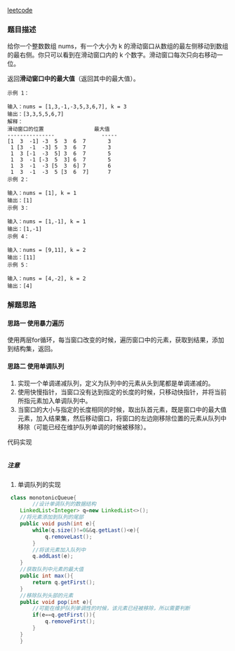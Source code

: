 [leetcode](https://leetcode-cn.com/problems/sliding-window-maximum/)

### 题目描述

给你一个整数数组 nums，有一个大小为 k 的滑动窗口从数组的最左侧移动到数组的最右侧。你只可以看到在滑动窗口内的 k 个数字。滑动窗口每次只向右移动一位。

返回**滑动窗口中的最大值**（返回其中的最大值）。

```
示例 1：

输入：nums = [1,3,-1,-3,5,3,6,7], k = 3
输出：[3,3,5,5,6,7]
解释：
滑动窗口的位置                最大值
---------------               -----
[1  3  -1] -3  5  3  6  7       3
 1 [3  -1  -3] 5  3  6  7       3
 1  3 [-1  -3  5] 3  6  7       5
 1  3  -1 [-3  5  3] 6  7       5
 1  3  -1  -3 [5  3  6] 7       6
 1  3  -1  -3  5 [3  6  7]      7
示例 2：

输入：nums = [1], k = 1
输出：[1]
示例 3：

输入：nums = [1,-1], k = 1
输出：[1,-1]
示例 4：

输入：nums = [9,11], k = 2
输出：[11]
示例 5：

输入：nums = [4,-2], k = 2
输出：[4]
```

### 解题思路

#### 思路一 使用暴力遍历

使用两层for循环，每当窗口改变的时候，遍历窗口中的元素，获取到结果，添加到结构集，返回。

#### 思路二 使用单调队列

1. 实现一个单调递减队列，定义为队列中的元素从头到尾都是单调递减的。
2. 使用快慢指针，当窗口没有达到指定的长度的时候，只移动快指针，并将当前所指元素加入单调队列中。
3. 当窗口的大小与指定的长度相同的时候，取出队首元素，既是窗口中的最大值元素，加入结果集，然后移动窗口，将窗口的左边刚移除位置的元素从队列中移除（可能已经在维护队列单调的时候被移除）。

代码实现

```

```



##### 注意

1. 单调队列的实现

```java
 class monotonicQueue{
        //设计单调队列的数据结构
    LinkedList<Integer> q=new LinkedList<>();
    //将元素添加到队列的尾部
    public void push(int e){
        while(q.size()!=0&&q.getLast()<e){
            q.removeLast();
        }
        //将该元素加入队列中
        q.addLast(e);
    }
    //获取队列中元素的最大值
    public int max(){
        return q.getFirst();
    }
    //移除队列头部的元素
    public void pop(int e){
        //可能在维护队列单调性的时候，该元素已经被移除，所以需要判断
        if(e==q.getFirst()){
            q.removeFirst();
        }
    }
    }
```

